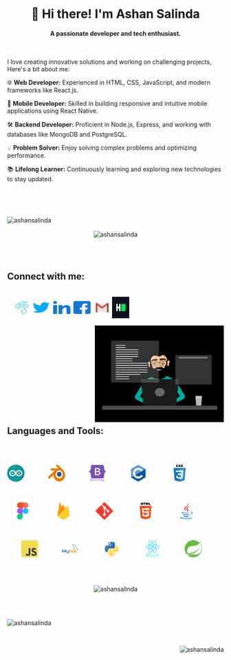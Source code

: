 <h1 align="center">👋 Hi there! I'm Ashan Salinda</h1>
<h4 align="center">A passionate developer and tech enthusiast.</h4><br>
<p> I love creating innovative solutions and working on challenging projects, Here's a bit about me:

🌐 <b>Web Developer:</b> Experienced in HTML, CSS, JavaScript, and modern frameworks like React.js.

📱 <b>Mobile Developer:</b> Skilled in building responsive and intuitive mobile applications using React Native.

🛠️ <b>Backend Developer:</b> Proficient in Node.js, Express, and working with databases like MongoDB and PostgreSQL.

💡 <b>Problem Solver:</b> Enjoy solving complex problems and optimizing performance.

📚 <b>Lifelong Learner:</b> Continuously learning and exploring new technologies to stay updated.</p>
<br><br><br>

<img src="https://komarev.com/ghpvc/?username=ashansalinda&label=Profile%20views&color=0e75b6&style=flat" alt="ashansalinda" />

<p align="center"><img align="center" src="https://github-profile-trophy.vercel.app/?username=ashansalinda&theme=gruvbox" alt="ashansalinda" /></p><br><br>

<h2>Connect with me:</h2><br>&nbsp;&nbsp;&nbsp;
      <a href="https://ashansalinda.github.io/web" target="blank">
          <img align="center" src="images/ashan.png"
          alt="ashansalinda" height="35" width="35" /></a>&nbsp;
      <a href="https://twitter.com/ashansalinda5" target="blank">
          <img align="center" src="images/twitter.svg"
          alt="twitter" height="30" width="40" /></a>&nbsp;
      <a href="https://linkedin.com/in/ashansalinda" target="blank">
          <img align="center" src="images/linked-in.svg"
          alt="linkedin" height="30" width="40" /></a>&nbsp;
      <a href="https://facebook.com/ashan.salinda.58" target="blank">
          <img align="center" src="images/facebook.svg"
          alt="facebook" height="30" width="40" /></a>&nbsp;&nbsp;
      <a href="mailto:ashansalinda5@gmail.com" target="blank">
          <img align="center" src="images/gmail.png"
          alt="gmail" height="30" width="30" /></a>&nbsp;
      <a href="https://www.hackerrank.com/ashansalinda" target="blank">
          <img align="center" src="images/hackerrank.svg"
          alt="hackerrank" height="50" width="40" /></a><br><br>
                
<img align="right"  src="images/coding.gif" alt="coding.gif" width="300px"/>
<br><br><br><br><br><br><br><br><br><br><br><br>

<h2 align="left">Languages and Tools:</h2><br><br>

<p align="left">         
      <img src="images/arduino.svg" alt="arduino" width="40" height="40">
            &nbsp;&nbsp;&nbsp;&nbsp;&nbsp;&nbsp;&nbsp;&nbsp;&nbsp;&nbsp;&nbsp;&nbsp;
      <img src="images/Blender.png" alt="blender" width="40" height="40">
            &nbsp;&nbsp;&nbsp;&nbsp;&nbsp;&nbsp;&nbsp;&nbsp;&nbsp;&nbsp;&nbsp;&nbsp;
      <img src="images/bootstrap.svg" alt="bootstrap" width="40" height="40">
            &nbsp;&nbsp;&nbsp;&nbsp;&nbsp;&nbsp;&nbsp;&nbsp;&nbsp;&nbsp;&nbsp;&nbsp;
      <img src="images/c.svg" alt="C language" width="40" height="40">
            &nbsp;&nbsp;&nbsp;&nbsp;&nbsp;&nbsp;&nbsp;&nbsp;&nbsp;&nbsp;&nbsp;&nbsp;
      <img src="images/css3.svg" alt="css3" width="40" height="40">
            &nbsp;&nbsp;&nbsp;&nbsp;&nbsp;&nbsp;&nbsp;&nbsp;&nbsp;&nbsp;&nbsp;&nbsp;
</p><br>

<p align="center">
      <img src="images/figma.svg" alt="figma" width="40" height="40">
            &nbsp;&nbsp;&nbsp;&nbsp;&nbsp;&nbsp;&nbsp;&nbsp;&nbsp;&nbsp;&nbsp;&nbsp;
      <img src="images/firebase.svg" alt="firebase" width="40" height="40">
            &nbsp;&nbsp;&nbsp;&nbsp;&nbsp;&nbsp;&nbsp;&nbsp;&nbsp;&nbsp;&nbsp;&nbsp;
      <img src="images/git.svg" alt="git" width="40" height="40">
            &nbsp;&nbsp;&nbsp;&nbsp;&nbsp;&nbsp;&nbsp;&nbsp;&nbsp;&nbsp;&nbsp;&nbsp;
      <img src="images/html5.svg" alt="html5" width="40" height="40">
            &nbsp;&nbsp;&nbsp;&nbsp;&nbsp;&nbsp;&nbsp;&nbsp;&nbsp;&nbsp;&nbsp;&nbsp;
      <img src="images/java.svg" alt="java" width="40" height="40">
            &nbsp;&nbsp;&nbsp;&nbsp;&nbsp;&nbsp;&nbsp;&nbsp;&nbsp;&nbsp;&nbsp;&nbsp;
</p><br>

<p align="right">
      <img src="images/javascript.svg" alt="javascript" width="40" height="40">
            &nbsp;&nbsp;&nbsp;&nbsp;&nbsp;&nbsp;&nbsp;&nbsp;&nbsp;&nbsp;&nbsp;&nbsp;
      <img src="images/mysql.svg" alt="mysql" width="40" height="40">
            &nbsp;&nbsp;&nbsp;&nbsp;&nbsp;&nbsp;&nbsp;&nbsp;&nbsp;&nbsp;&nbsp;&nbsp;
      <img src="images/python.svg" alt="python" width="40" height="40">
            &nbsp;&nbsp;&nbsp;&nbsp;&nbsp;&nbsp;&nbsp;&nbsp;&nbsp;&nbsp;&nbsp;&nbsp;
      <img src="images/react.svg" alt="react" width="40" height="40">
            &nbsp;&nbsp;&nbsp;&nbsp;&nbsp;&nbsp;&nbsp;&nbsp;&nbsp;&nbsp;&nbsp;&nbsp;
      <img src="images/springio.svg" alt="spring" width="40" height="40">
            &nbsp;&nbsp;&nbsp;&nbsp;&nbsp;&nbsp;&nbsp;&nbsp;&nbsp;&nbsp;&nbsp;&nbsp;
</p><br><br>        
        
<p  align="center"><img src="https://github-readme-stats.vercel.app/api/top-langs?username=ashansalinda&theme=transparent&show_icons=true&locale=en&layout=compact" alt="ashansalinda" /> </p><br><br>

<p align="left"><img src="https://github-readme-stats.vercel.app/api?username=ashansalinda&theme=transparent&show_icons=true&locale=en" alt="ashansalinda"/></p><br>

<p align="right"><img src="https://github-readme-streak-stats.herokuapp.com/?user=ashansalinda&theme=transparent" alt="ashansalinda" /></p>
